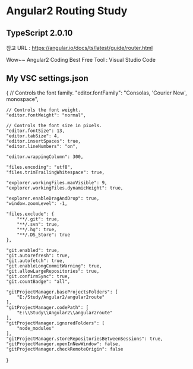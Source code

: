 # Angular2 Routing Study

## TypeScript 2.0.10

참고 URL : https://angular.io/docs/ts/latest/guide/router.html

Wow~~
Angular2 Coding Best Free Tool : Visual Studio Code

## My VSC settings.json

{
    // Controls the font family.
    "editor.fontFamily": "Consolas, 'Courier New', monospace",

    // Controls the font weight.
    "editor.fontWeight": "normal",

    // Controls the font size in pixels.
    "editor.fontSize": 13,
    "editor.tabSize": 4,
    "editor.insertSpaces": true,
    "editor.lineNumbers": "on",

    "editor.wrappingColumn": 300,

    "files.encoding": "utf8",
    "files.trimTrailingWhitespace": true,

    "explorer.workingFiles.maxVisible": 9,
    "explorer.workingFiles.dynamicHeight": true,

    "explorer.enableDragAndDrop": true,
    "window.zoomLevel": -1,

    "files.exclude": {
        "**/.git": true,
        "**/.svn": true,
        "**/.hg": true,
        "**/.DS_Store": true
    },

    "git.enabled": true,
    "git.autorefresh": true,
    "git.autofetch": true,
    "git.enableLongCommitWarning": true,
    "git.allowLargeRepositories": true,
    "git.confirmSync": true,
    "git.countBadge": "all",

    "gitProjectManager.baseProjectsFolders": [
        "E:/Study/Angular2/angular2route"
    ],
    "gitProjectManager.codePath": [
        "E:\\Study\\Angular2\\angular2route"
    ],
    "gitProjectManager.ignoredFolders": [
        "node_modules"
    ],
    "gitProjectManager.storeRepositoriesBetweenSessions": true,
    "gitProjectManager.openInNewWindow": false,
    "gitProjectManager.checkRemoteOrigin": false
}

